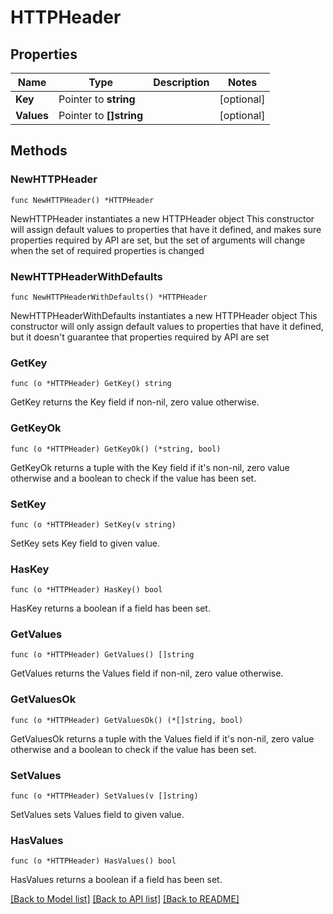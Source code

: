 # HTTPHeader

## Properties

Name | Type | Description | Notes
------------ | ------------- | ------------- | -------------
**Key** | Pointer to **string** |  | [optional] 
**Values** | Pointer to **[]string** |  | [optional] 

## Methods

### NewHTTPHeader

`func NewHTTPHeader() *HTTPHeader`

NewHTTPHeader instantiates a new HTTPHeader object
This constructor will assign default values to properties that have it defined,
and makes sure properties required by API are set, but the set of arguments
will change when the set of required properties is changed

### NewHTTPHeaderWithDefaults

`func NewHTTPHeaderWithDefaults() *HTTPHeader`

NewHTTPHeaderWithDefaults instantiates a new HTTPHeader object
This constructor will only assign default values to properties that have it defined,
but it doesn't guarantee that properties required by API are set

### GetKey

`func (o *HTTPHeader) GetKey() string`

GetKey returns the Key field if non-nil, zero value otherwise.

### GetKeyOk

`func (o *HTTPHeader) GetKeyOk() (*string, bool)`

GetKeyOk returns a tuple with the Key field if it's non-nil, zero value otherwise
and a boolean to check if the value has been set.

### SetKey

`func (o *HTTPHeader) SetKey(v string)`

SetKey sets Key field to given value.

### HasKey

`func (o *HTTPHeader) HasKey() bool`

HasKey returns a boolean if a field has been set.

### GetValues

`func (o *HTTPHeader) GetValues() []string`

GetValues returns the Values field if non-nil, zero value otherwise.

### GetValuesOk

`func (o *HTTPHeader) GetValuesOk() (*[]string, bool)`

GetValuesOk returns a tuple with the Values field if it's non-nil, zero value otherwise
and a boolean to check if the value has been set.

### SetValues

`func (o *HTTPHeader) SetValues(v []string)`

SetValues sets Values field to given value.

### HasValues

`func (o *HTTPHeader) HasValues() bool`

HasValues returns a boolean if a field has been set.


[[Back to Model list]](../README.md#documentation-for-models) [[Back to API list]](../README.md#documentation-for-api-endpoints) [[Back to README]](../README.md)


